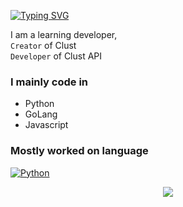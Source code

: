 [![Typing SVG](https://readme-typing-svg.herokuapp.com?font=Kanit&size=35&duration=2000&pause=500&color=F75C5C&width=435&lines=hello+user;welcome+to+Claqz\'s+profile)](https://github.com/claqzwtf/)

I am a learning developer, </br>
`Creator` of Clust
</br>
`Developer` of Clust API

### I mainly code in
- Python  
- GoLang
- Javascript
</img>

### Mostly worked on language

<!-- py -->
<a align="left" href="https://github.com/cop-discord?tab=repositories" target="_blank"><img alt="Python" src="https://img.shields.io/badge/-Python-3776AB?style=flat-square&logo=Python&logoColor=white"></a>



</p>
<p align="center">  
<img src="https://discord.c99.nl/widget/theme-4/236931919063941121.png">
</p>

